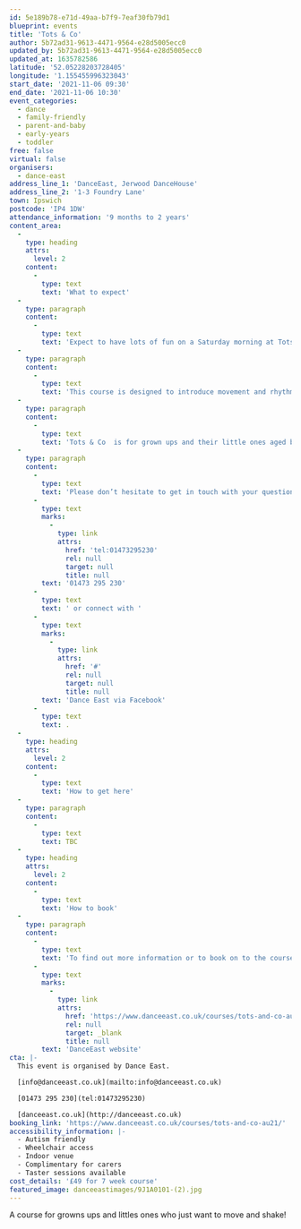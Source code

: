 ```yaml
---
id: 5e189b78-e71d-49aa-b7f9-7eaf30fb79d1
blueprint: events
title: 'Tots & Co'
author: 5b72ad31-9613-4471-9564-e28d5005ecc0
updated_by: 5b72ad31-9613-4471-9564-e28d5005ecc0
updated_at: 1635782586
latitude: '52.05228203728405'
longitude: '1.155455996323043'
start_date: '2021-11-06 09:30'
end_date: '2021-11-06 10:30'
event_categories:
  - dance
  - family-friendly
  - parent-and-baby
  - early-years
  - toddler
free: false
virtual: false
organisers:
  - dance-east
address_line_1: 'DanceEast, Jerwood DanceHouse'
address_line_2: '1-3 Foundry Lane'
town: Ipswich
postcode: 'IP4 1DW'
attendance_information: '9 months to 2 years'
content_area:
  -
    type: heading
    attrs:
      level: 2
    content:
      -
        type: text
        text: 'What to expect'
  -
    type: paragraph
    content:
      -
        type: text
        text: 'Expect to have lots of fun on a Saturday morning at Tots & Co! '
  -
    type: paragraph
    content:
      -
        type: text
        text: 'This course is designed to introduce movement and rhythm to your little ones, whilst using their imagination and having fun. We''ll also be using props such as scarves, balls and hoops to introduce co-ordination skills. This is a really fun, friendly and safe environment for you and your little one to explore movement together and hopefully make some memories too!'
  -
    type: paragraph
    content:
      -
        type: text
        text: 'Tots & Co  is for grown ups and their little ones aged between nine months and two years, but you can join up until their third birthday! '
  -
    type: paragraph
    content:
      -
        type: text
        text: 'Please don’t hesitate to get in touch with your questions or if you would like to try a taster session you can call Dance East on '
      -
        type: text
        marks:
          -
            type: link
            attrs:
              href: 'tel:01473295230'
              rel: null
              target: null
              title: null
        text: '01473 295 230'
      -
        type: text
        text: ' or connect with '
      -
        type: text
        marks:
          -
            type: link
            attrs:
              href: '#'
              rel: null
              target: null
              title: null
        text: 'Dance East via Facebook'
      -
        type: text
        text: .
  -
    type: heading
    attrs:
      level: 2
    content:
      -
        type: text
        text: 'How to get here'
  -
    type: paragraph
    content:
      -
        type: text
        text: TBC
  -
    type: heading
    attrs:
      level: 2
    content:
      -
        type: text
        text: 'How to book'
  -
    type: paragraph
    content:
      -
        type: text
        text: 'To find out more information or to book on to the course please visit the '
      -
        type: text
        marks:
          -
            type: link
            attrs:
              href: 'https://www.danceeast.co.uk/courses/tots-and-co-au21/'
              rel: null
              target: _blank
              title: null
        text: 'DanceEast website'
cta: |-
  This event is organised by Dance East. 

  [info@danceeast.co.uk](mailto:info@danceeast.co.uk)

  [01473 295 230](tel:01473295230)

  [danceeast.co.uk](http://danceeast.co.uk)
booking_link: 'https://www.danceeast.co.uk/courses/tots-and-co-au21/'
accessibility_information: |-
  - Autism friendly
  - Wheelchair access
  - Indoor venue
  - Complimentary for carers
  - Taster sessions available
cost_details: '£49 for 7 week course'
featured_image: danceeastimages/9J1A0101-(2).jpg
---
```

A course for growns ups and littles ones who just want to move and shake!